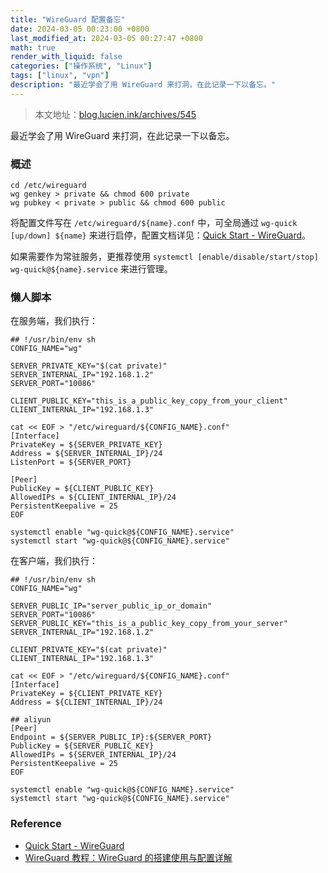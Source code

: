 ```yaml
---
title: "WireGuard 配置备忘"
date: 2024-03-05 00:23:00 +0800
last_modified_at: 2024-03-05 00:27:47 +0800
math: true
render_with_liquid: false
categories: ["操作系统", "Linux"]
tags: ["linux", "vpn"]
description: "最近学会了用 WireGuard 来打洞，在此记录一下以备忘。"
---
```


> 本文地址：[blog.lucien.ink/archives/545][this]

最近学会了用 WireGuard 来打洞，在此记录一下以备忘。

### 概述

```shell
cd /etc/wireguard
wg genkey > private && chmod 600 private
wg pubkey < private > public && chmod 600 public
```

将配置文件写在 `/etc/wireguard/${name}.conf` 中，可全局通过 `wg-quick [up/down] ${name}` 来进行启停，配置文档详见：[Quick Start - WireGuard][doc]。

如果需要作为常驻服务，更推荐使用 `systemctl [enable/disable/start/stop] wg-quick@${name}.service` 来进行管理。

### 懒人脚本

在服务端，我们执行：

```shell
## !/usr/bin/env sh
CONFIG_NAME="wg"

SERVER_PRIVATE_KEY="$(cat private)"
SERVER_INTERNAL_IP="192.168.1.2"
SERVER_PORT="10086"

CLIENT_PUBLIC_KEY="this_is_a_public_key_copy_from_your_client"
CLIENT_INTERNAL_IP="192.168.1.3"

cat << EOF > "/etc/wireguard/${CONFIG_NAME}.conf"
[Interface]
PrivateKey = ${SERVER_PRIVATE_KEY}
Address = ${SERVER_INTERNAL_IP}/24
ListenPort = ${SERVER_PORT}

[Peer]
PublicKey = ${CLIENT_PUBLIC_KEY}
AllowedIPs = ${CLIENT_INTERNAL_IP}/24
PersistentKeepalive = 25
EOF

systemctl enable "wg-quick@${CONFIG_NAME}.service"
systemctl start "wg-quick@${CONFIG_NAME}.service"
```

在客户端，我们执行：

```shell
## !/usr/bin/env sh
CONFIG_NAME="wg"

SERVER_PUBLIC_IP="server_public_ip_or_domain"
SERVER_PORT="10086"
SERVER_PUBLIC_KEY="this_is_a_public_key_copy_from_your_server"
SERVER_INTERNAL_IP="192.168.1.2"

CLIENT_PRIVATE_KEY="$(cat private)"
CLIENT_INTERNAL_IP="192.168.1.3"

cat << EOF > "/etc/wireguard/${CONFIG_NAME}.conf"
[Interface]
PrivateKey = ${CLIENT_PRIVATE_KEY}
Address = ${CLIENT_INTERNAL_IP}/24

## aliyun
[Peer]
Endpoint = ${SERVER_PUBLIC_IP}:${SERVER_PORT}
PublicKey = ${SERVER_PUBLIC_KEY}
AllowedIPs = ${SERVER_INTERNAL_IP}/24
PersistentKeepalive = 25
EOF

systemctl enable "wg-quick@${CONFIG_NAME}.service"
systemctl start "wg-quick@${CONFIG_NAME}.service"
```

### Reference

+ [Quick Start - WireGuard][doc]
+ [WireGuard 教程：WireGuard 的搭建使用与配置详解][reference]

[this]: https://blog.lucien.ink/archives/545/
[reference]: https://icloudnative.io/posts/wireguard-docs-practice/
[doc]: https://www.wireguard.com/quickstart/
